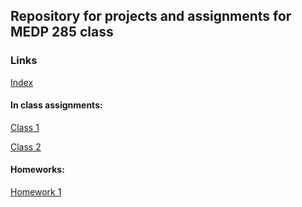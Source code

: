 ## Repository for projects and assignments for MEDP 285 class

### Links
[Index](https://rafaperalva.github.io/media/)  

#### In class assignments:
[Class 1](https://rafaperalva.github.io/media/class1_inclass.html)

[Class 2](https://rafaperalva.github.io/media/class02/inClass/index.html)

#### Homeworks:
[Homework 1](https://rafaperalva.github.io/media/hw1.html)